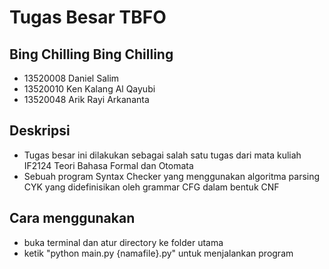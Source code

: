 # Tugas Besar TBFO

## Bing Chilling Bing Chilling
* 13520008 Daniel Salim
* 13520010 Ken Kalang Al Qayubi
* 13520048 Arik Rayi Arkananta

## Deskripsi
* Tugas besar ini dilakukan sebagai salah satu tugas dari mata kuliah IF2124 Teori Bahasa Formal dan Otomata
* Sebuah program Syntax Checker yang menggunakan algoritma parsing CYK yang didefinisikan oleh grammar CFG dalam bentuk CNF

## Cara menggunakan
* buka terminal dan atur directory ke folder utama
* ketik "python main.py {namafile}.py" untuk menjalankan program
